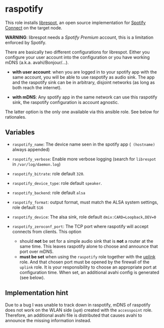 # raspotify

This role installs [librespot](https://github.com/librespot-org/librespot),
an open source implementation for [Spotify Connect](https://support.spotify.com/article/spotify-connect/)
on the target node.

**WARNING**: librespot needs a *Spotify Premium* account, this is
a limitation enforced by Spotify.

There are basically two different configurations for librespot.
Either you configure your user account into the configuration
or you have working mDNS (a.k.a. avahi/Bonjour/...).

* **with user account**: when you are logged in to your
  spotify app with the same account, you will be able
  to use raspotify as audio sink. The app and the raspotify
  sink can be in arbitrary, disjoint networks (as long as
  both reach the internet).

* **with mDNS**: Any spotify app in the same network can use
  this raspotify sink, the raspotify configuration is account
  agnostic.

The latter option is the only one available via this ansible role.
See below for rationales.

## Variables

* `raspotify_name`: The device name seen in the spotify app (` (hostname)` always appended)
* `raspotify_verbose`: Enable more verbose logging (search for `librespot` in `/var/log/daemon.log`)
* `raspotify_bitrate`: role default `320`.
* `raspotify_device_type`: role default `speaker`.
* `raspotify_backend`: role default `alsa`
* `raspotify_format`: output format, must match the ALSA system settings, role default `S16`
* `raspotify_device`: The alsa sink, role default `dmix:CARD=Loopback,DEV=0`
* `raspotify_zeroconf_port`: The TCP port where raspotify will accept connects from clients. This option

  * should **not** be set for a simple audio sink that is **not** a router at the same time. This leaves raspotify alone to choose and announce that port over mDNS.
  * **must be set** when using the `raspotify` role together with the [uplink](../uplink/README.md)  role. And that chosen port must be opened by the firewall of the `uplink` role. It is your responsibility to choose an appropriate port at configuration time. When set, an additional avahi config is generated (see below).

## Implementation hint

Due to a bug I was unable to track down in raspotify, mDNS of raspotify does not
work on the WLAN side (`ap0`) created with the `accesspoint` role. Therefore,
an additional avahi file is distributed that causes avahi to announce the missing
information instead.

